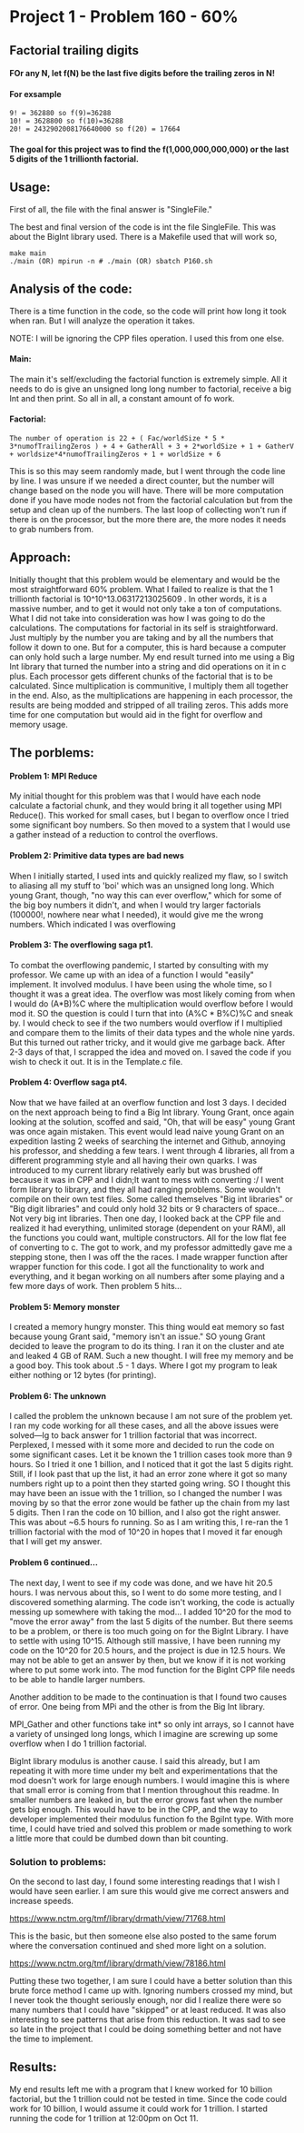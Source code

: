 # Project 1 - Problem 160 - 60%
## Factorial trailing digits
#### FOr any N, let f(N) be the last five digits before the trailing zeros in N!
#### For exsample
    9! = 362880 so f(9)=36288
    10! = 3628800 so f(10)=36288
    20! = 2432902008176640000 so f(20) = 17664

#### The goal for this project was to find the f(1,000,000,000,000) or the last 5 digits of the 1 trillionth factorial.

## Usage:
First of all, the file with the final answer is "SingleFile." 

The best and final version of the code is int the file SingleFile. This was about the BigInt library used. 
There is a Makefile used that will work so,
    
    make main
    ./main (OR) mpirun -n # ./main (OR) sbatch P160.sh
    

## Analysis of the code:
There is a time function in the code, so the code will print how long it took when ran.
But I will analyze the operation it takes. 

NOTE: I will be ignoring the CPP files operation. I used this from one else.

#### Main:
The main it's self/excluding the factorial function is extremely simple. All it needs to do is give an unsigned long long number to factorial, receive a big Int and then print. So all in all, a constant amount of fo work.

#### Factorial:
    The number of operation is 22 + ( Fac/worldSize * 5 * 3*numofTrailingZeros ) + 4 + GatherAll + 3 + 2*worldSize + 1 + GatherV + worldsize*4*numofTrailingZeros + 1 + worldSize + 6

This is so this may seem randomly made, but I went through the code line by line. I was unsure if we needed a direct counter, but the number will change based on the node you will have. There will be more computation done if you have mode nodes not from the factorial calculation but from the setup and clean up of the numbers. The last loop of collecting won't run if there is on the processor, but the more there are, the more nodes it needs to grab numbers from.
## Approach:
Initially thought that this problem would be elementary and would be the most straightforward 60% problem. What I failed to realize is that the 1 trillionth factorial is 10^10^13.06317213025609 . In other words, it is a massive number, and to get it would not only take a ton of computations. What I did not take into consideration was how I was going to do the calculations. The computations for factorial in its self is straightforward. Just multiply by the number you are taking and by all the numbers that follow it down to one. But for a computer, this is hard because a computer can only hold such a large number. My end result turned into me using a Big Int library that turned the number into a string and did operations on it in c plus. Each processor gets different chunks of the factorial that is to be calculated. Since multiplication is communitive, I multiply them all together in the end. Also, as the multiplications are happening in each processor, the results are being modded and stripped of all trailing zeros. This adds more time for one computation but would aid in the fight for overflow and memory usage.


## The porblems:
#### Problem 1: MPI Reduce
My initial thought for this problem was that I would have each node calculate a factorial chunk, and they would bring it all together using MPI Reduce(). This worked for small cases, but I began to overflow once I tried some significant boy numbers. So then moved to a system that I would use a gather instead of a reduction to control the overflows.
#### Problem 2: Primitive data types are bad news
When I initially started, I used ints and quickly realized my flaw, so I switch to aliasing all my stuff to 'boi' which was an unsigned long long. Which young Grant, though, "no way this can ever overflow," which for some of the big boy numbers it didn't, and when I would try larger factorials (100000!, nowhere near what I needed), it would give me the wrong numbers. Which indicated I was overflowing
#### Problem 3: The overflowing saga pt1.
To combat the overflowing pandemic, I started by consulting with my professor. We came up with an idea of a function I would "easily" implement. It involved modulus. I have been using the whole time, so I thought it was a great idea. The overflow was most likely coming from when I would do (A*B)%C where the multiplication would overflow before I would mod it. SO the question is could I turn that into (A%C * B%C)%C and sneak by. I would check to see if the two numbers would overflow if I multiplied and compare them to the limits of their data types and the whole nine yards. But this turned out rather tricky, and it would give me garbage back. After 2-3 days of that, I scrapped the idea and moved on. I saved the code if you wish to check it out. It is in the Template.c file.
#### Problem 4: Overflow saga pt4.
Now that we have failed at an overflow function and lost 3 days. I decided on the next approach being to find a Big Int library. Young Grant, once again looking at the solution, scoffed and said, "Oh, that will be easy" young Grant was once again mistaken. This event would lead naive young Grant on an expedition lasting 2 weeks of searching the internet and Github, annoying his professor, and shedding a few tears. I went through 4 libraries, all from a different programming style and all having their own quarks. I was introduced to my current library relatively early but was brushed off because it was in CPP and I didn;lt want to mess with converting :/ I went form library to library, and they all had ranging problems. Some wouldn't compile on their own test files. Some called themselves "Big int libraries" or "Big digit libraries" and could only hold 32 bits or 9 characters of space... Not very big int libraries. Then one day, I looked back at the CPP file and realized it had everything, unlimited storage (dependent on your RAM), all the functions you could want, multiple constructors. All for the low flat fee of converting to c. The got to work, and my professor admittedly gave me a stepping stone, then I was off the the races. I made wrapper function after wrapper function for this code. I got all the functionality to work and everything, and it began working on all numbers after some playing and a few more days of work. Then problem 5 hits...
#### Problem 5: Memory monster
I created a memory hungry monster. This thing would eat memory so fast because young Grant said, "memory isn't an issue." SO young Grant decided to leave the program to do its thing. I ran it on the cluster and ate and leaked 4 GB of RAM. Such a new thought. I will free my memory and be a good boy. This took about .5 - 1 days. Where I got my program to leak either nothing or 12 bytes (for printing).
#### Problem 6: The unknown
I called the problem the unknown because I am not sure of the problem yet. I ran my code working for all these cases, and all the above issues were solved—Ig to back answer for 1 trillion factorial that was incorrect. Perplexed, I messed with it some more and decided to run the code on some significant cases. Let it be known the 1 trillion cases took more than 9 hours. So I tried it one 1 billion, and I noticed that it got the last 5 digits right. Still, if I look past that up the list, it had an error zone where it got so many numbers right up to a point then they started going wring. SO I thought this may have been an issue with the 1 trillion, so I changed the number I was moving by so that the error zone would be father up the chain from my last 5 digits. Then I ran the code on 10 billion, and I also got the right answer. This was about ~6.5 hours fo running. So as I am writing this, I re-ran the 1 trillion factorial with the mod of 10^20 in hopes that I moved it far enough that I will get my answer.
#### Problem 6 continued...
The next day, I went to see if my code was done, and we have hit 20.5 hours. I was nervous about this, so I went to do some more testing, and I discovered something alarming. The code isn't working, the code is actually messing up somewhere with taking the mod... I added 10^20 for the mod to "move the error away" from the last 5 digits of the number. But there seems to be a problem, or there is too much going on for the BigInt Library. I have to settle with using 10^15. Although still massive, I have been running my code on the 10^20 for 20.5 hours, and the project is due in 12.5 hours. We may not be able to get an answer by then, but we know if it is not working where to put some work into. The mod function for the BigInt CPP file needs to be able to handle larger numbers. 

Another addition to be made to the continuation is that I found two causes of error. One being from MPi and the other is from the Big Int library.

MPI_Gather and other functions take int* so only int arrays, so I cannot have a variety of unsinged long longs, which I imagine are screwing up some overflow when I do 1 trillion factorial.

BigInt library modulus is another cause. I said this already, but I am repeating it with more time under my belt and experimentations that the mod doesn't work for large enough numbers. I would imagine this is where that small error is coming from that I mention throughout this readme. In smaller numbers are leaked in, but the error grows fast when the number gets big enough. This would have to be in the CPP, and the way to developer implemented their modulus function fo the BgiInt type. With more time, I could have tried and solved this problem or made something to work a little more that could be dumbed down than bit counting. 
 
### Solution to problems:

On the second to last day, I found some interesting readings that I wish I would have seen earlier. I am sure this would give me correct answers and increase speeds. 

https://www.nctm.org/tmf/library/drmath/view/71768.html

This is the basic, but then someone else also posted to the same forum where the conversation continued and shed more light on a solution.

https://www.nctm.org/tmf/library/drmath/view/78186.html

Putting these two together, I am sure I could have a better solution than this brute force method I came up with. Ignoring numbers crossed my mind, but I never took the thought seriously enough, nor did I realize there were so many numbers that I could have "skipped" or at least reduced. It was also interesting to see patterns that arise from this reduction. It was sad to see so late in the project that I could be doing something better and not have the time to implement.

## Results:
My end results left me with a program that I knew worked for 10 billion factorial, but the 1 trillion could not be tested in time. Since the code could work for 10 billion, I would assume it could work for 1 trillion. I started running the code for 1 trillion at 12:00pm on Oct 11.  






